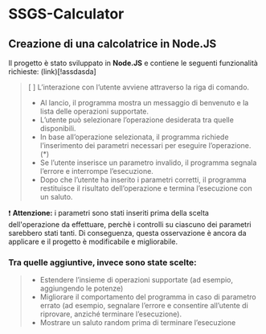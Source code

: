 # SSGS-Calculator
## Creazione di una calcolatrice in Node.JS
Il progetto è stato sviluppato in **Node.JS** e contiene le seguenti funzionalità richieste:
(link)[!assdasda]
> [ ] L’interazione con l’utente avviene attraverso la riga di comando.
> * Al lancio, il programma mostra un messaggio di benvenuto e la lista delle operazioni
supportate.
> * L’utente può selezionare l’operazione desiderata tra quelle disponibili.
> * In base all’operazione selezionata, il programma richiede l’inserimento dei parametri
necessari per eseguire l’operazione. (*)
> * Se l’utente inserisce un parametro invalido, il programma segnala l’errore e interrompe
l’esecuzione.
> * Dopo che l’utente ha inserito i parametri corretti, il programma restituisce il risultato
dell’operazione e termina l’esecuzione con un saluto.

❗ **Attenzione:** i parametri sono stati inseriti prima della scelta dell'operazione da effettuare, perchè i controlli su ciascuno dei parametri sarebbero stati tanti.
Di conseguenza, questa osservazione è ancora da applicare e il progetto è modificabile e migliorabile.

### Tra quelle aggiuntive, invece sono state scelte:
> * Estendere l’insieme di operazioni supportate (ad esempio, aggiungendo le potenze)
> * Migliorare il comportamento del programma in caso di parametro errato (ad esempio,
segnalare l’errore e consentire all’utente di riprovare, anziché terminare l’esecuzione).
> * Mostrare un saluto random prima di terminare l’esecuzione
